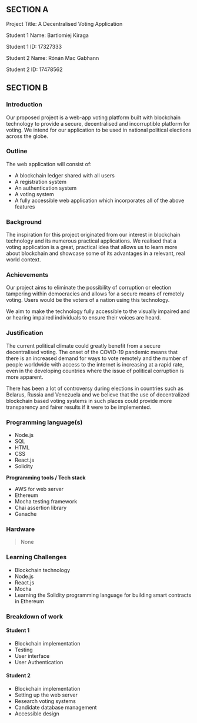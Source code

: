 ## **SECTION A**

Project Title: A Decentralised Voting Application

Student 1 Name: Bartlomiej Kiraga

Student 1 ID: 17327333

Student 2 Name: Rónán Mac Gabhann

Student 2 ID: 17478562


## **SECTION B**


### **Introduction**

Our proposed project is a web-app voting platform built with blockchain technology to provide a secure, decentralised and incorruptible platform for voting. We intend for our application to be used in national political elections across the globe.


### **Outline**

The web application will consist of:

*   A blockchain ledger shared with all users
*   A registration system
*   An authentication system
*   A voting system
*   A fully accessible web application which incorporates all of the above features


### **Background**

The inspiration for this project originated from our interest in blockchain technology and its numerous practical applications. We realised that a voting application is a great, practical idea that allows us to learn more about blockchain and showcase some of its advantages in a relevant, real world context.


### **Achievements**

Our project aims to eliminate the possibility of corruption or election tampering within democracies and allows for a secure means of remotely voting. Users would be the voters of a nation using this technology.

We aim to make the technology fully accessible to the visually impaired and or hearing impaired individuals to ensure their voices are heard.


### **Justification**

The current political climate could greatly benefit from a secure decentralised voting. The onset of the COVID-19 pandemic means that there is an increased demand for ways to vote remotely and the number of people worldwide with access to the internet is increasing at a rapid rate, even in the developing countries where the issue of political corruption is more apparent. 

There has been a lot of controversy during elections in countries such as Belarus, Russia and Venezuela and we believe that the use of decentralized blockchain based voting systems in such places could provide more transparency and fairer results if it were to be implemented.


### **Programming language(s)**

*   Node.js
*   SQL
*   HTML
*   CSS
*   React.js
*   Solidity


**Programming tools / Tech stack**

*   AWS for web server
*   Ethereum
*   Mocha testing framework
*   Chai assertion library
*   Ganache


### **Hardware**

>None


### **Learning Challenges**

*   Blockchain technology
*   Node.js
*   React.js
*   Mocha
*   Learning the Solidity programming language for building smart contracts in Ethereum


### **Breakdown of work**


#### **Student 1**



*   Blockchain implementation
*   Testing
*   User interface
*   User Authentication


#### **Student 2**



*   Blockchain implementation
*   Setting up the web server
*   Research voting systems
*   Candidate database management
*   Accessible design